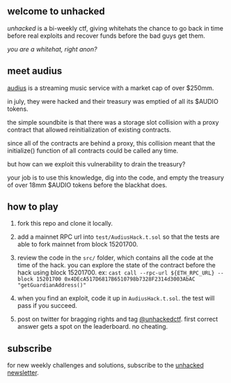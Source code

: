 ## welcome to unhacked

_unhacked_ is a bi-weekly ctf, giving whitehats the chance to go back in time before real exploits and recover funds before the bad guys get them. 

_you are a whitehat, right anon?_

## meet audius

[audius](https://audius.co/) is a streaming music service with a market cap of over $250mm.

in july, they were hacked and their treasury was emptied of all its $AUDIO tokens.

the simple soundbite is that there was a storage slot collision with a proxy contract that allowed reinitialization of existing contracts. 

since all of the contracts are behind a proxy, this collision meant that the initialize() function of all contracts could be called any time.

but how can we exploit this vulnerability to drain the treasury?

your job is to use this knowledge, dig into the code, and empty the treasury of over 18mm $AUDIO tokens before the blackhat does.

## how to play

1. fork this repo and clone it locally.

2. add a mainnet RPC url into `test/AudiusHack.t.sol` so that the tests are able to fork mainnet from block 15201700.

3. review the code in the `src/` folder, which contains all the code at the time of the hack. you can explore the state of the contract before the hack using block 15201700. ex: `cast call --rpc-url ${ETH_RPC_URL} --block 15201700 0x4DEcA517D6817B6510798b7328F2314d3003AbAC "getGuardianAddress()"`

4. when you find an exploit, code it up in `AudiusHack.t.sol`. the test will pass if you succeed.

5. post on twitter for bragging rights and tag [@unhackedctf](http://twitter.com/unhackedctf). first correct answer gets a spot on the leaderboard. no cheating.

## subscribe

for new weekly challenges and solutions, subscribe to the [unhacked newsletter](https://unhackedctf.substack.com/p/welcome).
